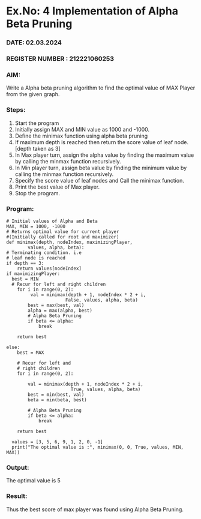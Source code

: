 # Ex.No: 4   Implementation of Alpha Beta Pruning 
### DATE: 02.03.2024                                                                           
### REGISTER NUMBER : 212221060253
### AIM: 
Write a Alpha beta pruning algorithm to find the optimal value of MAX Player from the given graph.
### Steps:
1. Start the program
2. Initially  assign MAX and MIN value as 1000 and -1000.
3.  Define the minimax function  using alpha beta pruning
4.  If maximum depth is reached then return the score value of leaf node. [depth taken as 3]
5.  In Max player turn, assign the alpha value by finding the maximum value by calling the minmax function recursively.
6.  In Min player turn, assign beta value by finding the minimum value by calling the minmax function recursively.
7.  Specify the score value of leaf nodes and Call the minimax function.
8.  Print the best value of Max player.
9.  Stop the program. 

### Program:
    # Initial values of Alpha and Beta
    MAX, MIN = 1000, -1000
    # Returns optimal value for current player
    #(Initially called for root and maximizer)
    def minimax(depth, nodeIndex, maximizingPlayer,
            values, alpha, beta):
    # Terminating condition. i.e
    # leaf node is reached
    if depth == 3:
        return values[nodeIndex]
    if maximizingPlayer:
      best = MIN
      # Recur for left and right children
        for i in range(0, 2):
             val = minimax(depth + 1, nodeIndex * 2 + i,
                          False, values, alpha, beta)
            best = max(best, val)
            alpha = max(alpha, best)
            # Alpha Beta Pruning
            if beta <= alpha:
                break
          
        return best
      
    else:
        best = MAX
 
        # Recur for left and
        # right children
        for i in range(0, 2):
          
            val = minimax(depth + 1, nodeIndex * 2 + i,
                            True, values, alpha, beta)
            best = min(best, val)
            beta = min(beta, best)
 
            # Alpha Beta Pruning
            if beta <= alpha:
                break
          
        return best
      
      values = [3, 5, 6, 9, 1, 2, 0, -1] 
      print("The optimal value is :", minimax(0, 0, True, values, MIN, MAX))














### Output:

The optimal value is 5


### Result:
Thus the best score of max player was found using Alpha Beta Pruning.
